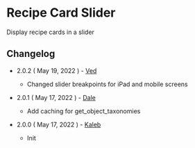 # Recipe Card Slider 

Display recipe cards in a slider 

## Changelog
- 2.0.2 ( May 19, 2022 ) - [Ved](https://github.com/raj2392)
	- Changed slider breakpoints for iPad and mobile screens

- 2.0.1 ( May 17, 2022 ) - [Dale](https://github.com/dalemugford)
	- Add caching for get_object_taxonomies

- 2.0.0 ( May 17, 2022 ) - [Kaleb](https://github.com/brainfork)
	- Init
